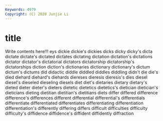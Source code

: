 ```yaml
---
Keywords: 4979
Copyright: (C) 2020 Junjie Li
---
```


# title

Write contents here!!!
eys 
dickie 
dickie's 
dickies 
dicks 
dicky 
dicky's 
dicta
dictate 
dictate's 
dictated 
dictates 
dictating 
dictation 
dictation's 
dictations 
dictator 
dictator's
dictatorial 
dictators 
dictatorship 
dictatorship's 
dictatorships 
diction 
diction's 
dictionaries 
dictionary 
dictionary's
dictum 
dictum's 
dictums 
did 
didactic 
diddle 
diddled 
diddles 
diddling 
didn't
die 
die's 
died 
diehard 
diehard's 
diehards 
diereses 
dieresis 
dieresis's 
dies
diesel 
diesel's 
dieseled 
dieseling 
diesels 
diet 
diet's 
dietaries 
dietary 
dietary's
dieted 
dieter 
dieter's 
dieters 
dietetic 
dietetics 
dietetics's 
dietician 
dietician's 
dieticians
dieting 
dietitian 
dietitian's 
dietitians 
diets 
differ 
differed 
difference 
difference's 
differences
different 
differential 
differential's 
differentials 
differentiate 
differentiated 
differentiates 
differentiating 
differentiation 
differentiation's
differently 
differing 
differs 
difficult 
difficulties 
difficulty 
difficulty's 
diffidence 
diffidence's 
diffident
diffidently 
diffraction 
